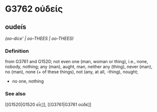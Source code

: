 # G3762 οὐδείς

## oudeís

_(oo-dice' | oo-THEES | oo-THEES)_

### Definition

from G3761 and G1520; not even one (man, woman or thing), i.e., none, nobody, nothing; any (man), aught, man, neither any (thing), never (man), no (man), none (+ of these things), not (any, at all, -thing), nought; 

- no one, nothing

### See also

[[G1520|G1520 εἷς]], [[G3761|G3761 οὐδέ]]
